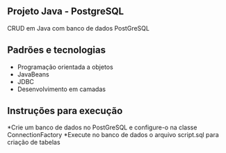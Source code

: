 ## Projeto Java - PostgreSQL
CRUD em Java com banco de dados PostGreSQL

## Padrões e tecnologias
* Programação orientada a objetos
* JavaBeans
* JDBC
* Desenvolvimento em camadas

## Instruções para execução
*Crie um banco de dados no PostGreSQL e configure-o na classe ConnectionFactory
*Execute no banco de dados o arquivo script.sql para criação de tabelas
